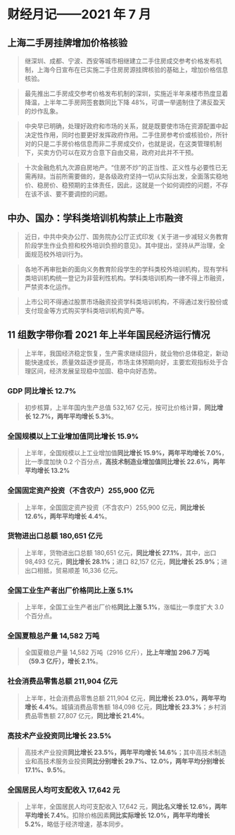 # 财经月记——2021 年 7 月

## 上海二手房挂牌增加价格核验

> 继深圳、成都、宁波、西安等城市相继建立二手住房成交参考价格发布机制，上海今日宣布在已实施二手住房房源挂牌核验的基础上，增加价格信息核验。

> 最先推出二手房成交参考价格发布机制的深圳，实施近半年来楼市热度显着降温，上半年二手房网签套数同比下降 48%，可谓一举遏制住了沸反盈天的炒作乱象。

> 中央早已明确，处理好政府和市场的关系，就是既要使市场在资源配置中起决定性作用，同时也要更好发挥政府作用。二手住房参考价或核验价，所针对的只是二手房价格信息而非二手房成交价，也就是说，在这类管理机制下，买卖方仍可以在双方合意下自由交易，政府对此并不干预。

> 十次金融危机九次源自房地产。“住房不炒”的正当性、正义性与必要性已无需再辩。当前所需要做的，是各级政府坚持一切从实际出发，全面落实稳地价、稳房价、稳预期的主体责任，因此，这就是一个如何调控的问题，不存在该不该、要不要调控的问题。

## 中办、国办：学科类培训机构禁止上市融资

> 近日，中共中央办公厅、国务院办公厅正式印发《关于进一步减轻义务教育阶段学生作业负担和校外培训负担的意见》。其中提出，坚持从严治理，全面规范校外培训行为。

> 各地不再审批新的面向义务教育阶段学生的学科类校外培训机构，现有学科类培训机构统一登记为非营利性机构。学科类培训机构一律不得上市融资，严禁资本化运作。

> 上市公司不得通过股票市场融资投资学科类培训机构，不得通过发行股份或支付现金等方式购买学科类培训机构资产等。

## 11 组数字带你看 2021 年上半年国民经济运行情况

> 上半年，我国经济稳定恢复，生产需求继续回升，就业物价总体稳定，新动能快速成长，质量效益逐步提高，市场主体预期向好，主要宏观指标处于合理区间，经济发展呈现稳中加固、稳中向好态势。

### GDP 同比增长 12.7%

> 初步核算，上半年国内生产总值 532,167 亿元，按可比价格计算，**同比增长 12.7%，两年平均增长 5.3%**。

### 全国规模以上工业增加值同比增长 15.9%

> 上半年，全国规模以上工业增加值**同比增长 15.9%，两年平均增长 7.0%**，比一季度加快 0.2 个百分点，**高技术制造业增加值同比增长 22.6%，两年平均增长 13.2%**

### 全国固定资产投资（不含农户）255,900 亿元

> 上半年，全国固定资产投资（不含农户）255,900 亿元，**同比增长 12.6%，两年平均增长 4.4%**。

### 货物进出口总额 180,651 亿元

> 上半年，货物进出口总额 180,651 亿元，**同比增长 27.1%**，其中，出口 98,493 亿元，**同比增长 28.1%**；进口 82,157 亿元，**同比增长 25.9%**；进出口相抵，贸易顺差 16,336 亿元。

### 全国工业生产者出厂价格同比上涨 5.1%

> 上半年，全国工业生产者出厂价格**同比上涨 5.1%**，涨幅比一季度扩大 3.0 个百分点。

### 全国夏粮总产量 14,582 万吨

> 全国夏粮总产量 14,582 万吨（2916 亿斤），**比上年增加 296.7 万吨（59.3 亿斤），增长 2.1%**。

### 社会消费品零售总额 211,904 亿元

> 上半年，社会消费品零售总额 211,904 亿元，**同比增长 23.0%，两年平均增长 4.4%**。城镇消费品零售额 184,098 亿元，**同比增长 23.3%**；乡村消费品零售额 27,807 亿元，**同比增长 21.4%**。

### 高技术产业投资同比增长 23.5%

> 高技术产业投资**同比增长 23.5%，两年平均增长 14.6%**；其中高技术制造业和高技术服务业投资**同比分别增长 29.7%、12.0%，两年平均分别增长 17.1%、9.5%**。

### 全国居民人均可支配收入 17,642 元

> 上半年，全国居民人均可支配收入 17,642 元，**同比名义增长 12.6%，两年平均增长 7.4%**。扣除价格因素**同比实际增长 12.0%，两年平均增长 5.2%**，略低于经济增速，基本同步。
